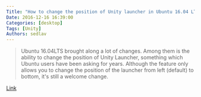 ```yaml
---
Title: "How to change the position of Unity launcher in Ubuntu 16.04 LTS"
Date: 2016-12-16 16:39:00
Categories: [desktop]
Tags: [Unity]
Authors: sedlav
---
```


> Ubuntu 16.04LTS brought along a lot of changes. Among them is the ability to change the position of Unity Launcher, something which Ubuntu users have been asking for years. Although the feature only allows you to change the position of the launcher from left (default) to bottom, it's still a welcome change.

[Link](http://www.faqforge.com/linux/change-position-unity-launcher-ubuntu-16-04-lts/)
